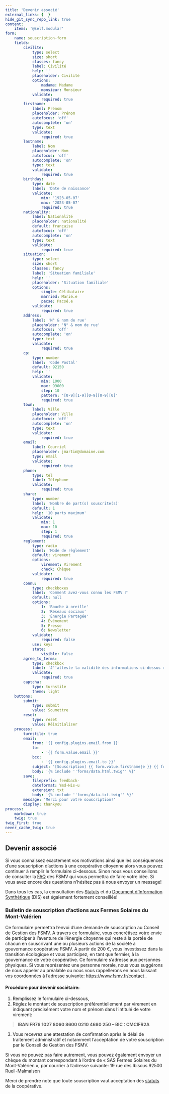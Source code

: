 ```yaml
---
title: 'Devenir associé'
external_links: {  }
hide_git_sync_repo_link: true
content:
    items: '@self.modular'
form:
    name: souscription-form
    fields:
        civilite:
            type: select
            size: short
            classes: fancy
            label: Civilité
            help: ''
            placeholder: Civilité
            options:
                madame: Madame
                monsieur: Monsieur
            validate:
                required: true
        firstname:
            label: Prénom
            placeholder: Prénom
            autofocus: 'off'
            autocomplete: 'on'
            type: text
            validate:
                required: true
        lastname:
            label: Nom
            placeholder: Nom
            autofocus: 'off'
            autocomplete: 'on'
            type: text
            validate:
                required: true
        birthday:
            type: date
            label: 'Date de naissance'
            validate:
                min: '1923-05-07'
                max: '2023-05-07'
                required: true
        nationality:
            label: Nationalité
            placeholder: nationalité
            default: française
            autofocus: 'off'
            autocomplete: 'on'
            type: text
            validate:
                required: true
        situation:
            type: select
            size: short
            classes: fancy
            label: 'Situation familiale'
            help: ''
            placeholder: 'Situation familiale'
            options:
                single: Célibataire
                married: Marié.e
                pacse: Pacsé.e
            validate:
                required: true
        address:
            label: 'N° & nom de rue'
            placeholder: 'N° & nom de rue'
            autofocus: 'off'
            autocomplete: 'on'
            type: text
            validate:
                required: true
        cp:
            type: number
            label: 'Code Postal'
            default: 92150
            help: ''
            validate:
                min: 1000
                max: 99000
                step: 10
                pattern: '[0-9][1-9][0-9][0-9][0]'
                required: true
        town:
            label: Ville
            placeholder: Ville
            autofocus: 'off'
            autocomplete: 'on'
            type: text
            validate:
                required: true
        email:
            label: Courriel
            placeholder: jmartin@domaine.com
            type: email
            validate:
                required: true
        phone:
            type: tel
            label: Téléphone
            validate:
                required: true
        share:
            type: number
            label: 'Nombre de part(s) souscrite(s)'
            default: 1
            help: '10 parts maximum'
            validate:
                min: 1
                max: 10
                step: 1
                required: true
        reglement:
            type: radio
            label: 'Mode de règlement'
            default: virement
            options:
                virement: Virement
                check: Chèque
            validate:
                required: true
        connu:
            type: checkboxes
            label: 'Comment avez-vous connu les FSMV ?'
            default: null
            options:
                1: 'Bouche à oreille'
                2: 'Réseaux sociaux'
                3: 'Énergie Partagée'
                4: Événement
                5: Presse
                6: Newsletter
            validate:
                required: false
            use: keys
            state:
                visible: false
        agree_to_terms:
            type: checkbox
            label: 'J''atteste la validité des informations ci-dessus renseignées et avoir pris connaissance des statuts'
            validate:
                required: true
        captcha:
            type: turnstile
            theme: light
    buttons:
        submit:
            type: submit
            value: Soumettre
        reset:
            type: reset
            value: Réinitialiser
    process:
        turnstile: true
        email:
            from: '{{ config.plugins.email.from }}'
            to:
                - '{{ form.value.email }}'
            bcc:
                - '{{ config.plugins.email.to }}'
            subject: '[Souscription] {{ form.value.firstname|e }} {{ form.value.lastname|e }}'
            body: '{% include ''forms/data.html.twig'' %}'
        save:
            fileprefix: feedback-
            dateformat: Ymd-His-u
            extension: txt
            body: '{% include ''forms/data.txt.twig'' %}'
        message: 'Merci pour votre souscription!'
        display: thankyou
process:
    markdown: true
    twig: true
twig_first: true
never_cache_twig: true
---
```


## Devenir associé
Si vous connaissez exactement vos motivations ainsi que les conséquences d’une souscription d’actions à une coopérative citoyenne alors vous pouvez continuer à remplir le formulaire ci-dessous. Sinon nous vous conseillons de consulter la [FAQ](../faq) des FSMV qui vous permettra de faire votre idée. Si vous avez encore des questions n’hésitez pas à nous envoyer un message!
<script>let result = addNumbers(5, 3);
console.log(result); // Output: 8</script>
Dans tous les cas, la consultation des [Statuts](https://www.google.com/url?q=https://drive.google.com/file/d/1Wm-hCciqrirz9Dr5PCAuVlpkT0VyI1YP/view?usp%3Dsharing&sa=D&ust=1595158470555000&usg=AFQjCNHFzhPONnIAwDtlt12XGmzB6PtqmQ) et du [Document d’Information Synthétique](https://docs.google.com/document/d/1hyiYaa286eemfbzz6AJsbfWFojmbR7W8/edit?usp=sharing&ouid=116751752890100411817&rtpof=true&sd=true) (DIS) est également fortement conseillée!
### Bulletin de souscription d’actions aux Fermes Solaires du Mont-Valérien

Ce formulaire permettra l’envoi d’une demande de souscription au Conseil de Gestion des FSMV. A travers ce formulaire, vous concrétisez votre envie de participer à l’aventure de l’énergie citoyenne qui reste à la portée de chacun en souscrivant une ou plusieurs actions de la société à gouvernance coopérative FSMV. A partir de 200 €, vous investissez dans la transition écologique et vous participez, en tant que fermier, à la gouvernance de votre coopérative.
Ce formulaire s’adresse aux personnes physiques. Si vous représentez une personne morale, nous vous suggérons de nous appeler au préalable ou nous vous rappellerons en nous laissant vos coordonnées à l’adresse suivante: https://www.fsmv.fr/contact .
#### Procédure pour devenir sociétaire:

1. Remplissez le formulaire ci-dessous,
2. Réglez le montant de souscription préférentiellement par virement en indiquant précisément votre nom et prénom dans l’intitulé de votre virement:
> **IBAN FR76 1027 8060 8600 0210 4680 250 – BIC : CMCIFR2A**
3. Vous recevrez une attestation de confirmation après le délai de traitement administratif et notamment l’acceptation de votre souscription par le Conseil de Gestion des FSMV.

Si vous ne pouvez pas faire autrement, vous pouvez également envoyer un chèque du montant correspondant à l’ordre de « SAS Fermes Solaires du Mont-Valérien », par courrier à l’adresse suivante: 19 rue des Ibiscus 92500 Rueil-Malmaison

Merci de prendre note que toute souscription vaut acceptation des [statuts](https://www.google.com/url?q=https://drive.google.com/file/d/1Wm-hCciqrirz9Dr5PCAuVlpkT0VyI1YP/view?usp%3Dsharing&sa=D&ust=1595158470555000&usg=AFQjCNHFzhPONnIAwDtlt12XGmzB6PtqmQ) de la coopérative.


